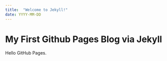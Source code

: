 ```yaml
---
title:  "Welcome to Jekyll!"
date: YYYY-MM-DD
---
```


# My First Github Pages Blog via Jekyll 

Hello GitHub Pages.

